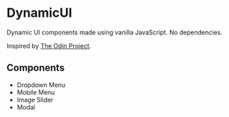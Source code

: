 # DynamicUI

Dynamic UI components made using vanilla JavaScript. No dependencies.

Inspired by [The Odin Project](https://www.theodinproject.com/lessons/node-path-javascript-dynamic-user-interface-interactions).

## Components

- Dropdown Menu
- Mobile Menu
- Image Slider
- Modal
